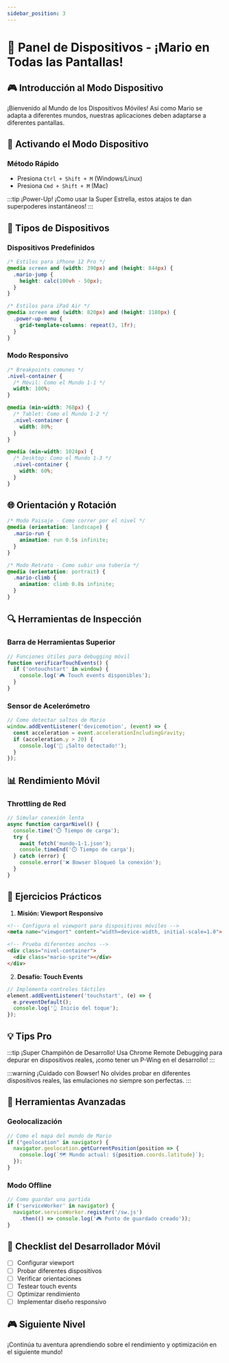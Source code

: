 ```yaml
---
sidebar_position: 3
---
```


# 📱 Panel de Dispositivos - ¡Mario en Todas las Pantallas!

## 🎮 Introducción al Modo Dispositivo

¡Bienvenido al Mundo de los Dispositivos Móviles! Así como Mario se adapta a diferentes mundos, nuestras aplicaciones deben adaptarse a diferentes pantallas.

## 🔄 Activando el Modo Dispositivo

### Método Rápido
- Presiona `Ctrl + Shift + M` (Windows/Linux)
- Presiona `Cmd + Shift + M` (Mac)

:::tip ¡Power-Up!
¡Como usar la Super Estrella, estos atajos te dan superpoderes instantáneos!
:::

## 📱 Tipos de Dispositivos

### Dispositivos Predefinidos
```css
/* Estilos para iPhone 12 Pro */
@media screen and (width: 390px) and (height: 844px) {
  .mario-jump {
    height: calc(100vh - 50px);
  }
}

/* Estilos para iPad Air */
@media screen and (width: 820px) and (height: 1180px) {
  .power-up-menu {
    grid-template-columns: repeat(3, 1fr);
  }
}
```

### Modo Responsivo
```css
/* Breakpoints comunes */
.nivel-container {
  /* Móvil: Como el Mundo 1-1 */
  width: 100%;
}

@media (min-width: 768px) {
  /* Tablet: Como el Mundo 1-2 */
  .nivel-container {
    width: 80%;
  }
}

@media (min-width: 1024px) {
  /* Desktop: Como el Mundo 1-3 */
  .nivel-container {
    width: 60%;
  }
}
```

## 🌐 Orientación y Rotación

```css
/* Modo Paisaje - Como correr por el nivel */
@media (orientation: landscape) {
  .mario-run {
    animation: run 0.5s infinite;
  }
}

/* Modo Retrato - Como subir una tubería */
@media (orientation: portrait) {
  .mario-climb {
    animation: climb 0.8s infinite;
  }
}
```

## 🔍 Herramientas de Inspección

### Barra de Herramientas Superior
```javascript
// Funciones útiles para debugging móvil
function verificarTouchEvents() {
  if ('ontouchstart' in window) {
    console.log('🎮 Touch events disponibles');
  }
}
```

### Sensor de Acelerómetro
```javascript
// Como detectar saltos de Mario
window.addEventListener('devicemotion', (event) => {
  const acceleration = event.accelerationIncludingGravity;
  if (acceleration.y > 20) {
    console.log('🦘 ¡Salto detectado!');
  }
});
```

## 📊 Rendimiento Móvil

### Throttling de Red
```javascript
// Simular conexión lenta
async function cargarNivel() {
  console.time('⏱️ Tiempo de carga');
  try {
    await fetch('mundo-1-1.json');
    console.timeEnd('⏱️ Tiempo de carga');
  } catch (error) {
    console.error('❌ Bowser bloqueó la conexión');
  }
}
```

## 🎯 Ejercicios Prácticos

1. **Misión: Viewport Responsivo**
```html
<!-- Configura el viewport para dispositivos móviles -->
<meta name="viewport" content="width=device-width, initial-scale=1.0">

<!-- Prueba diferentes anchos -->
<div class="nivel-container">
  <div class="mario-sprite"></div>
</div>
```

2. **Desafío: Touch Events**
```javascript
// Implementa controles táctiles
element.addEventListener('touchstart', (e) => {
  e.preventDefault();
  console.log('👆 Inicio del toque');
});
```

## 💡 Tips Pro

:::tip ¡Super Champiñón de Desarrollo!
Usa Chrome Remote Debugging para depurar en dispositivos reales, ¡como tener un P-Wing en el desarrollo!
:::

:::warning ¡Cuidado con Bowser!
No olvides probar en diferentes dispositivos reales, las emulaciones no siempre son perfectas.
:::

## 🔧 Herramientas Avanzadas

### Geolocalización
```javascript
// Como el mapa del mundo de Mario
if ("geolocation" in navigator) {
  navigator.geolocation.getCurrentPosition(position => {
    console.log(`🗺️ Mundo actual: ${position.coords.latitude}`);
  });
}
```

### Modo Offline
```javascript
// Como guardar una partida
if ('serviceWorker' in navigator) {
  navigator.serviceWorker.register('/sw.js')
    .then(() => console.log('🎮 Punto de guardado creado'));
}
```

## 🏁 Checklist del Desarrollador Móvil

- [ ] Configurar viewport
- [ ] Probar diferentes dispositivos
- [ ] Verificar orientaciones
- [ ] Testear touch events
- [ ] Optimizar rendimiento
- [ ] Implementar diseño responsivo

## 🎮 Siguiente Nivel
¡Continúa tu aventura aprendiendo sobre el rendimiento y optimización en el siguiente mundo! 